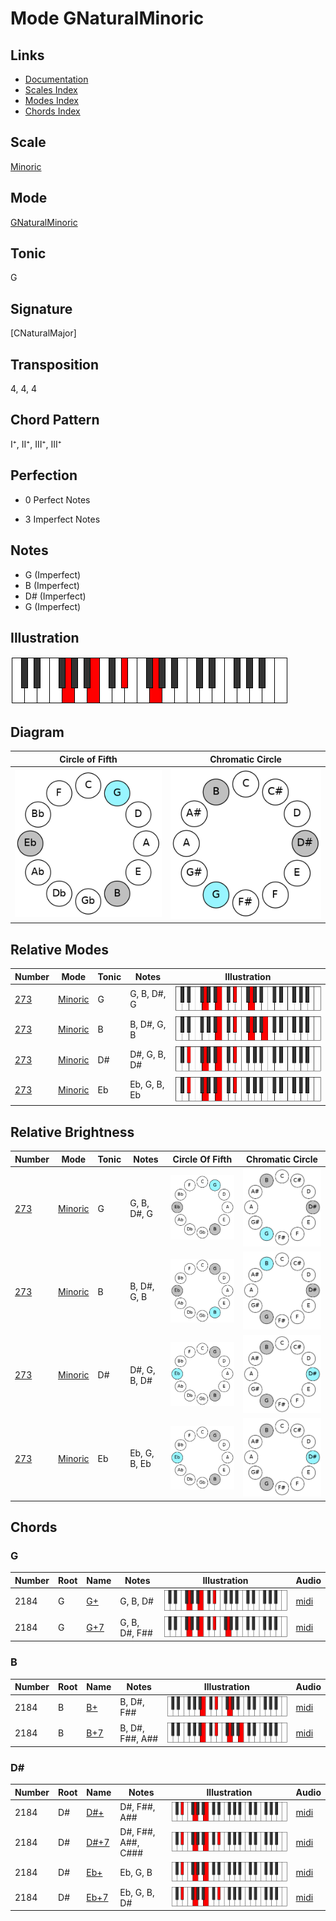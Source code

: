 # Mode GNaturalMinoric

## Links

- [Documentation](README.md)
- [Scales Index](Scales.md)
- [Modes Index](Modes.md)
- [Chords Index](Chords.md)

## Scale

[Minoric](ScaleMinoric.md)

## Mode

[GNaturalMinoric](ModeGNaturalMinoric.md)

## Tonic

G

## Signature

[CNaturalMajor]

## Transposition

4, 4, 4

## Chord Pattern

I⁺, II⁺, III⁺, III⁺

## Perfection

 - 0 Perfect Notes

 - 3 Imperfect Notes

## Notes

- G (Imperfect)
- B (Imperfect)
- D# (Imperfect)
- G (Imperfect)

## Illustration

![GNaturalMinoric](ModeGNaturalMinoric.png)

## Diagram

| Circle of Fifth | Chromatic Circle |
|-----------------|------------------|
| ![GNaturalMinoric](CircleOfFifthModeGNaturalMinoric.png) | ![GNaturalMinoric](ChromaticCircleModeGNaturalMinoric.png) |
## Relative Modes

| Number | Mode | Tonic | Notes | Illustration |
|--------|------|-------|-------|--------------|
| [273](https://ianring.com/musictheory/scales/273) | [Minoric](ModeMinoric.md) | G | G, B, D#, G | ![GNaturalMinoric](ModeGNaturalMinoric.png) |
| [273](https://ianring.com/musictheory/scales/273) | [Minoric](ModeMinoric.md) | B | B, D#, G, B | ![BNaturalMinoric](ModeBNaturalMinoric.png) |
| [273](https://ianring.com/musictheory/scales/273) | [Minoric](ModeMinoric.md) | D# | D#, G, B, D# | ![DSharpMinoric](ModeDSharpMinoric.png) |
| [273](https://ianring.com/musictheory/scales/273) | [Minoric](ModeMinoric.md) | Eb | Eb, G, B, Eb | ![EFlatMinoric](ModeEFlatMinoric.png) |
## Relative Brightness

| Number | Mode | Tonic | Notes | Circle Of Fifth | Chromatic Circle |
|--------|------|-------|-------|-----------------|------------------|
| [273](https://ianring.com/musictheory/scales/273) | [Minoric](ModeMinoric.md) | G | G, B, D#, G | ![GNaturalMinoric](CircleOfFifthModeGNaturalMinoric.png) | ![GNaturalMinoric](ChromaticCircleModeGNaturalMinoric.png) 
| [273](https://ianring.com/musictheory/scales/273) | [Minoric](ModeMinoric.md) | B | B, D#, G, B | ![BNaturalMinoric](CircleOfFifthModeBNaturalMinoric.png) | ![BNaturalMinoric](ChromaticCircleModeBNaturalMinoric.png) 
| [273](https://ianring.com/musictheory/scales/273) | [Minoric](ModeMinoric.md) | D# | D#, G, B, D# | ![DSharpMinoric](CircleOfFifthModeDSharpMinoric.png) | ![DSharpMinoric](ChromaticCircleModeDSharpMinoric.png) 
| [273](https://ianring.com/musictheory/scales/273) | [Minoric](ModeMinoric.md) | Eb | Eb, G, B, Eb | ![EFlatMinoric](CircleOfFifthModeEFlatMinoric.png) | ![EFlatMinoric](ChromaticCircleModeEFlatMinoric.png) 

## Chords

### G

| Number | Root | Name | Notes | Illustration | Audio |
|--------|------|------|-------|--------------|-------|
| 2184 | G | [G+](ChordGNaturalAugmented.md) | G, B, D# | ![G+](ChordGNaturalAugmentedRootPosition.png) | [midi](ChordGNaturalAugmentedRootPosition.mid) |
| 2184 | G | [G+7](ChordGNaturalAugmentedAugmentedSeventh.md) | G, B, D#, F## | ![G+7](ChordGNaturalAugmentedAugmentedSeventhRootPosition.png) | [midi](ChordGNaturalAugmentedAugmentedSeventhRootPosition.mid) |

### B

| Number | Root | Name | Notes | Illustration | Audio |
|--------|------|------|-------|--------------|-------|
| 2184 | B | [B+](ChordBNaturalAugmented.md) | B, D#, F## | ![B+](ChordBNaturalAugmentedRootPosition.png) | [midi](ChordBNaturalAugmentedRootPosition.mid) |
| 2184 | B | [B+7](ChordBNaturalAugmentedAugmentedSeventh.md) | B, D#, F##, A## | ![B+7](ChordBNaturalAugmentedAugmentedSeventhRootPosition.png) | [midi](ChordBNaturalAugmentedAugmentedSeventhRootPosition.mid) |

### D#

| Number | Root | Name | Notes | Illustration | Audio |
|--------|------|------|-------|--------------|-------|
| 2184 | D# | [D#+](ChordDSharpAugmented.md) | D#, F##, A## | ![D#+](ChordDSharpAugmentedRootPosition.png) | [midi](ChordDSharpAugmentedRootPosition.mid) |
| 2184 | D# | [D#+7](ChordDSharpAugmentedAugmentedSeventh.md) | D#, F##, A##, C### | ![D#+7](ChordDSharpAugmentedAugmentedSeventhRootPosition.png) | [midi](ChordDSharpAugmentedAugmentedSeventhRootPosition.mid) |
| 2184 | D# | [Eb+](ChordEFlatAugmented.md) | Eb, G, B | ![Eb+](ChordEFlatAugmentedRootPosition.png) | [midi](ChordEFlatAugmentedRootPosition.mid) |
| 2184 | D# | [Eb+7](ChordEFlatAugmentedAugmentedSeventh.md) | Eb, G, B, D# | ![Eb+7](ChordEFlatAugmentedAugmentedSeventhRootPosition.png) | [midi](ChordEFlatAugmentedAugmentedSeventhRootPosition.mid) |

